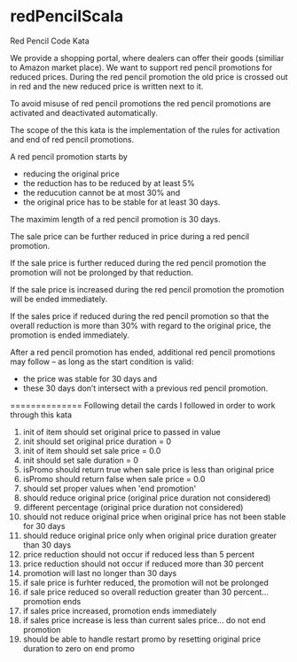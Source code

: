 redPencilScala
==============

Red Pencil Code Kata

We provide a shopping portal, where dealers can offer their goods (similiar to Amazon market place). 
We want to support red pencil promotions for reduced prices. During the red pencil promotion the old 
price is crossed out in red and the new reduced price is written next to it.

To avoid misuse of red pencil promotions the red pencil promotions are activated and deactivated automatically.

The scope of the this kata is the implementation of the rules for activation and end of red pencil promotions.

A red pencil promotion starts by 
  - reducing the original price
  - the reduction has to be reduced by at least 5%
  - the reducution cannot be at most 30% and
  - the original price has to be stable for at least 30 days.

The maximim length of a red pencil promotion is 30 days.

The sale price can be further reduced in price during a red pencil promotion.

If the sale price is further reduced during the red pencil promotion the promotion will not be prolonged by that reduction.

If the sale price is increased during the red pencil promotion the promotion will be ended immediately.

If the sales price if reduced during the red pencil promotion so that the overall reduction is more than 
30% with regard to the original price, the promotion is ended immediately.

After a red pencil promotion has ended, additional red pencil promotions may follow – 
as long as the start condition is valid: 
  - the price was stable for 30 days and 
  - these 30 days don’t intersect with a previous red pencil promotion.

==============
Following detail the cards I followed in order to work through this kata

1. init of item should set original price to passed in value
2. init should set original price duration = 0
3. init of item should set sale price = 0.0
4. init should set sale duration = 0
5. isPromo should return true when sale price is less than original price
6. isPromo should return false when sale price = 0.0
7. should set proper values when 'end promotion'
8. should reduce original price (original price duration not considered)
9. different percentage (original price duration not considered)
10. should not reduce original price when original price has not been stable for 30 days
11. should reduce original price only when original price duration greater than 30 days
12. price reduction should not occur if reduced less than 5 percent
13. price reduction should not occur if reduced more than 30 percent
14. promotion will last no longer than 30 days
15. if sale price is furhter reduced, the promotion will not be prolonged
16. if sale price reduced so overall reduction greater than 30 percent... promotion ends
17. if sales price increased, promotion ends immediately
18. if sales price increase is less than current sales price... do not end promotion
19. should be able to handle restart promo by resetting original price duration to zero on end promo


